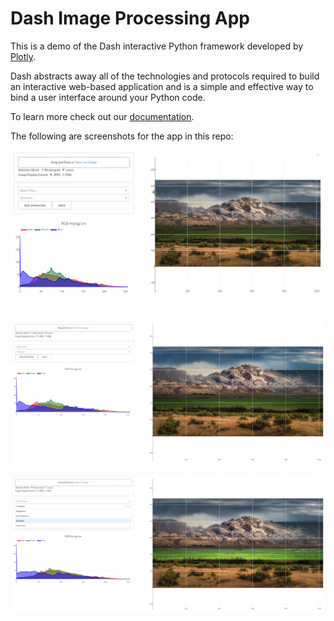 # Dash Image Processing App

This is a demo of the Dash interactive Python framework developed by [Plotly](https://plot.ly/).

Dash abstracts away all of the technologies and protocols required to build an interactive web-based application and is a simple and effective way to bind a user interface around your Python code.

To learn more check out our [documentation](https://plot.ly/dash).

The following are screenshots for the app in this repo:

![animated1](images/animated1.gif)

![screenshot1](images/screenshot1.png)

![screenshot2](images/screenshot2.png)

